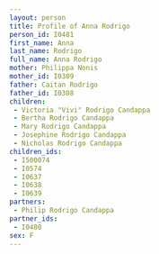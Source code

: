 ```yaml
---
layout: person
title: Profile of Anna Rodrigo
person_id: I0481
first_name: Anna
last_name: Rodrigo
full_name: Anna Rodrigo
mother: Philippa Nonis
mother_id: I0309
father: Caitan Rodrigo
father_id: I0308
children:
 - Victoria "Vivi" Rodrigo Candappa
 - Bertha Rodrigo Candappa
 - Mary Rodrigo Candappa
 - Josephine Rodrigo Candappa
 - Nicholas Rodrigo Candappa
children_ids:
 - I500074
 - I0574
 - I0637
 - I0638
 - I0639
partners:
 - Philip Rodrigo Candappa
partner_ids:
 - I0480
sex: F
---
```


